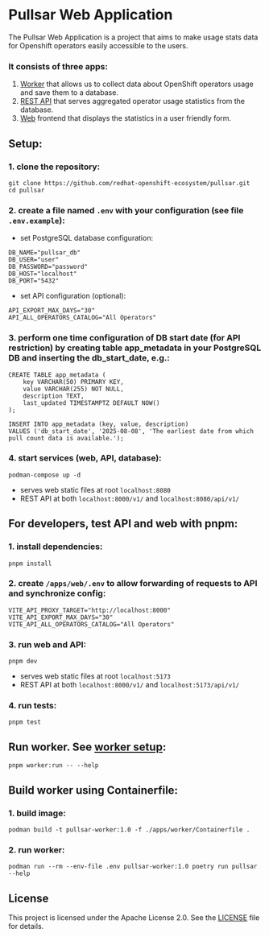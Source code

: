 # Pullsar Web Application

The Pullsar Web Application is a project that aims to make usage stats data
for Openshift operators easily accessible to the users.

### It consists of three apps:
1. [Worker](./apps/worker/README.md) that allows us to collect data about OpenShift operators usage and save them to a database.
2. [REST API](./apps/api/README.md) that serves aggregated operator usage statistics from the database.
3. [Web](./apps/web/README.md) frontend that displays the statistics in a user friendly form.

## Setup:
### 1. clone the repository:
```
git clone https://github.com/redhat-openshift-ecosystem/pullsar.git
cd pullsar
```

### 2. create a file named `.env` with your configuration (see file `.env.example`):
- set PostgreSQL database configuration:
```
DB_NAME="pullsar_db"
DB_USER="user"
DB_PASSWORD="password"
DB_HOST="localhost"
DB_PORT="5432"
```
- set API configuration (optional):
```
API_EXPORT_MAX_DAYS="30"
API_ALL_OPERATORS_CATALOG="All Operators"
```

### 3. perform one time configuration of DB start date (for API restriction) by creating table app_metadata in your PostgreSQL DB and inserting the db_start_date, e.g.:
```
CREATE TABLE app_metadata (
    key VARCHAR(50) PRIMARY KEY,
    value VARCHAR(255) NOT NULL,
    description TEXT,
    last_updated TIMESTAMPTZ DEFAULT NOW()
);

INSERT INTO app_metadata (key, value, description)
VALUES ('db_start_date', '2025-08-08', 'The earliest date from which pull count data is available.');
```

### 4. start services (web, API, database):
```
podman-compose up -d
```
- serves web static files at root `localhost:8080`
- REST API at both `localhost:8000/v1/` and `localhost:8080/api/v1/`

## For developers, test API and web with pnpm:
### 1. install dependencies:
```
pnpm install
```

### 2. create `/apps/web/.env` to allow forwarding of requests to API and synchronize config:
```
VITE_API_PROXY_TARGET="http://localhost:8000"
VITE_API_EXPORT_MAX_DAYS="30"
VITE_API_ALL_OPERATORS_CATALOG="All Operators"
```

### 3. run web and API:
```
pnpm dev
```
- serves web static files at root `localhost:5173`
- REST API at both `localhost:8000/v1/` and `localhost:5173/api/v1/`

### 4. run tests:
```
pnpm test
```

## Run worker. See [worker setup](./apps/worker/README.md):
```
pnpm worker:run -- --help
```

## Build worker using Containerfile:
### 1. build image:
```
podman build -t pullsar-worker:1.0 -f ./apps/worker/Containerfile .
```

### 2. run worker:
```
podman run --rm --env-file .env pullsar-worker:1.0 poetry run pullsar --help
```

## License
This project is licensed under the Apache License 2.0. See the [LICENSE](LICENSE) file for details.

